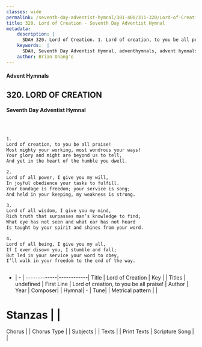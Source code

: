 ```yaml
---
classes: wide
permalink: /seventh-day-adventist-hymnal/301-400/311-320/Lord-of-Creation/
title: 320. Lord of Creation - Seventh Day Adventist Hymnal
metadata:
    description: |
      SDAH 320. Lord of Creation. 1. Lord of creation, to you be all praise! Most mighty your working, most wondrous your ways! Your glory and might are beyond us to tell, And yet in the heart of the humble you dwell.
    keywords:  |
      SDAH, Seventh Day Adventist Hymnal, adventhymnals, advent hymnals, Lord of Creation, Lord of creation, to you be all praise! 
    author: Brian Onang'o
---
```


#### Advent Hymnals
## 320. LORD OF CREATION
#### Seventh Day Adventist Hymnal

```txt



1.
Lord of creation, to you be all praise!
Most mighty your working, most wondrous your ways!
Your glory and might are beyond us to tell,
And yet in the heart of the humble you dwell.

2.
Lord of all power, I give you my will,
In joyful obedience your tasks to fulfill.
Your bondage is freedom; your service is song;
And held in your keeping, my weakness is strong.

3.
Lord of all wisdom, I give you my mind,
Rich truth that surpasses man’s knowledge to find;
What eye has not seen and what ear has not heard
Is taught by your spirit and shines from your word.

4.
Lord of all being, I give you my all,
If I ever disown you, I stumble and fall;
But led in your service your word to obey,
I’ll walk in your freedom to the end of the way.



```

- |   -  |
-------------|------------|
Title | Lord of Creation |
Key |  |
Titles | undefined |
First Line | Lord of creation, to you be all praise! |
Author | 
Year | 
Composer|  |
Hymnal|  - |
Tune|  |
Metrical pattern | |
# Stanzas |  |
Chorus |  |
Chorus Type |  |
Subjects |  |
Texts |  |
Print Texts | 
Scripture Song |  |
  
